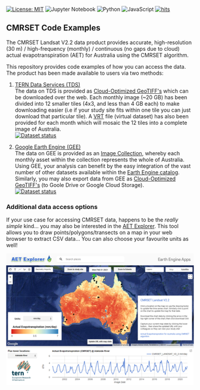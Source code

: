 [![License: MIT](https://img.shields.io/badge/License-MIT-yellow.svg)](https://opensource.org/licenses/MIT)
![Jupyter Notebook](https://img.shields.io/badge/jupyter-%23FA0F00.svg?style=flat&logo=jupyter&logoColor=white)
![Python](https://img.shields.io/badge/python-3670A0?style=flat&logo=python&logoColor=ffdd54)
![JavaScript](https://img.shields.io/badge/javascript-%23323330.svg?style=flat&logo=javascript&logoColor=%23F7DF1E)
[![hits](https://hits.deltapapa.io/github/jamievleeshouwer/cmrset-examples.svg)](https://github.com/jamievleeshouwer/cmrset-examples)

## CMRSET Code Examples

The CMRSET Landsat V2.2 data product provides accurate, high-resolution (30 m) / high-frequency (monthly) / continuous (no gaps due to cloud) actual evapotranspiration (AET) for Australia using the CMRSET algorithm.

This repository provides code examples of how you can access the data. The product has been made available to users via two methods:
1. <a href="https://portal.tern.org.au/actual-evapotranspiration-australia-cmrset-algorithm/21915" target="_blank">TERN Data Services (TDS)</a>  
   The data on TDS is provided as <a href="https://www.cogeo.org/" target="_blank">Cloud-Optimized GeoTIFF's</a> which can be downloaded over the web.  Each monthly image (~20 GB) has been divided into 12 smaller tiles (4x3, and less than 4 GB each) to make downloading easier (i.e if your study site fits within one tile you can just download that particular tile). A <a href="https://gdal.org/drivers/raster/vrt.html" target="_blank">VRT</a> file (virtual dataset) has also been provided for each month which will mosaic the 12 tiles into a complete image of Australia.  
    [![Dataset status](https://img.shields.io/website-up-down-green-red/http/data.tern.org.au/landscapes/aet/v2_2.svg?label=current%20status)](https://data.tern.org.au/landscapes/aet/v2_2/) 

2. <a href="https://developers.google.com/earth-engine/datasets/catalog/TERN_AET_CMRSET_LANDSAT_V2_2" target="_blank">Google Earth Engine (GEE)</a>  
   The data on GEE is provided as an <a href="https://developers.google.com/earth-engine/guides/ic_creating" target="_blank">Image Collection</a>, whereby each monthly asset within the collection represents the whole of Australia. Using GEE, your analysis can benefit by the easy integration of the vast number of other datasets available within the <a href="https://developers.google.com/earth-engine/datasets" target="_blank">Earth Engine catalog</a>. Similarly, you may also export data from GEE as <a href="https://www.cogeo.org/" target="_blank">Cloud-Optimized GeoTIFF's</a> (to Goole Drive or Google Cloud Storage).  
    [![Dataset status](https://img.shields.io/website-up-down-green-red/http/developers.google.com/earth-engine/datasets/catalog/TERN_AET_CMRSET_LANDSAT_V2_2.svg?label=current%20status)](https://developers.google.com/earth-engine/datasets/catalog/TERN_AET_CMRSET_LANDSAT_V2_2) 

### Additional data access options

If your use case for accessing CMRSET data, happens to be the *really simple* kind... you may also be interested in the <a href="https://tern-landscapes.earthengine.app/view/cmrset-landsat-v22" target="_blank">AET Explorer</a>. This tool allows you to draw points/polygons/transects on a map in your web browser to extract CSV data... You can also choose your favourite units as well!

![alt text](./AET_Explorer.png "AET Explorer")


